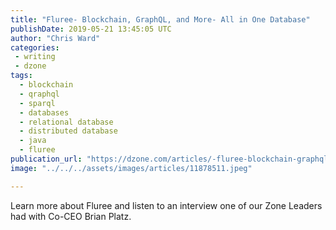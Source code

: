 ```yaml
---
title: "Fluree- Blockchain, GraphQL, and More- All in One Database"
publishDate: 2019-05-21 13:45:05 UTC
author: "Chris Ward"
categories:
 - writing
 - dzone
tags:
  - blockchain
  - qraphql
  - sparql
  - databases
  - relational database
  - distributed database
  - java
  - fluree
publication_url: "https://dzone.com/articles/-fluree-blockchain-graphql-and-more-all-in-one-dat"
image: "../../../assets/images/articles/11878511.jpeg"

---
```

Learn more about Fluree and listen to an interview one of our Zone Leaders had with Co-CEO Brian Platz.

